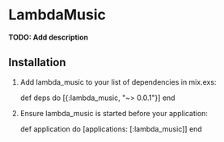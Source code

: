 # LambdaMusic

**TODO: Add description**

## Installation

  1. Add lambda_music to your list of dependencies in mix.exs:

        def deps do
          [{:lambda_music, "~> 0.0.1"}]
        end

  2. Ensure lambda_music is started before your application:

        def application do
          [applications: [:lambda_music]]
        end
